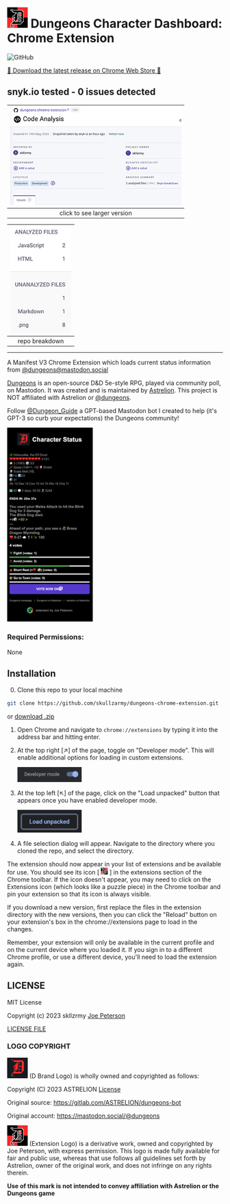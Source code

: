 # ![Chrome Extension Logo](icons/icon48.png) Dungeons Character Dashboard: Chrome Extension

![GitHub](https://img.shields.io/github/license/skullzarmy/dungeons-chrome-extension?style=for-the-badge)

[🚀 Download the latest release on Chrome Web Store 🚀](https://chrome.google.com/webstore/detail/dungeons-status/mhanemmhefbbdgoliknpiomibaglkdni/)

## snyk.io tested - 0 issues detected

| [![the latest snky.io test results (png image)](icons/snyk-test-results-latest_thumb.png)](icons/snyk-test-results-latest.png) |
| :----------------------------------------------------------------------------------------------------------------------------: |
|                                                  click to see larger version                                                   |

| ![Click to see the latest test results (png image)](icons/snyk-test-results-repo-breakdown.png) |
| :---------------------------------------------------------------------------------------------: |
|                                         repo breakdown                                          |

---

A Manifest V3 Chrome Extension which loads current status information from [@dungeons@mastodon.social](https://mastodon.social/@dungeons)

[Dungeons](https://dungeons.astrelion.com/) is an open-source D&D 5e-style RPG, played via community poll, on Mastodon. It was created and is maintained by [Astrelion](https://mastodon.social/@astrelion). This project is NOT affiliated with Astrelion or [@dungeons](https://mastodon.social/@dungeons).

Follow [@Dungeon_Guide](https://mastodon.social/@dungeon_guide) a GPT-based Mastodon bot I created to help (it's GPT-3 so curb your expectations) the Dungeons community!

<img src="icons/extension-example.png" alt="Example of Chrome extension" width="200">

### Required Permissions:

None

## Installation

0.  Clone this repo to your local machine

```bash
git clone https://github.com/skullzarmy/dungeons-chrome-extension.git
```

or [download .zip](https://github.com/skullzarmy/dungeons-chrome-extension/archive/refs/heads/main.zip)

1.  Open Chrome and navigate to `chrome://extensions` by typing it into the address bar and hitting enter.

1.  At the top right [↗] of the page, toggle on "Developer mode". This will enable additional options for loading in custom extensions.

    <img src="icons/enable-dev.png" alt="Enable Developer Mode" width="150">

1.  At the top left [↖] of the page, click on the "Load unpacked" button that appears once you have enabled developer mode.

    <img src="icons/load-unpacked.png" alt="Load Unpacked" width="150">

1.  A file selection dialog will appear. Navigate to the directory where you cloned the repo, and select the directory.

The extension should now appear in your list of extensions and be available for use. You should see its icon [ ![Extension Icon](icons/icon16.png) ] in the extensions section of the Chrome toolbar. If the icon doesn't appear, you may need to click on the Extensions icon (which looks like a puzzle piece) in the Chrome toolbar and pin your extension so that its icon is always visible.

If you download a new version, first replace the files in the extension directory with the new versions, then you can click the "Reload" button on your extension's box in the chrome://extensions page to load in the changes.

Remember, your extension will only be available in the current profile and on the current device where you loaded it. If you sign in to a different Chrome profile, or use a different device, you'll need to load the extension again.

## LICENSE

MIT License

Copyright (c) 2023 skllzrmy [Joe Peterson](https://joepeterson.work)

[LICENSE FILE](LICENSE)

### LOGO COPYRIGHT

![D brand logo](icons/dungeons-icon.png) (D Brand Logo) is wholly owned and copyrighted as follows:

Copyright (C) 2023 ASTRELION [License](https://gitlab.com/ASTRELION/dungeons-bot/-/raw/main/LICENSE)

Original source: https://gitlab.com/ASTRELION/dungeons-bot

Original account: https://mastodon.social/@dungeons

![Chrome Extension Logo](icons/icon48.png) (Extension Logo) is a derivative work, owned and copyrighted by Joe Peterson, with express permission. This logo is made fully available for fair and public use, whereas that use follows all guidelines set forth by Astrelion, owner of the original work, and does not infringe on any rights therein.

**Use of this mark is not intended to convey affiliation with Astrelion or the Dungeons game**
